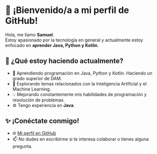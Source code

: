 # 👋 ¡Bienvenido/a a mi perfil de GitHub!

Hola, me llamo **Samuel**.  
Estoy apasionado por la tecnología en general y actualmente estoy enfocado en **aprender Java, Python y Kotlin**.

## 🚀 ¿Qué estoy haciendo actualmente?
- 🌱 Aprendiendo programación en Java, Python y Kotlin. Haciendo un grado superior de DAM.  
- 🤖 Explorando temas relacionados con la Inteligencia Artificial y el Machine Learning.  
- 💡 Mejorando constantemente mis habilidades de programación y resolución de problemas.  
- ⚙️ Tengo experiencia en **Java**.


## ✨ ¡Conéctate conmigo!
- 🌐 [Mi perfil en GitHub](https://github.com/Darkenight07)  
- 📫 No dudes en escribirme si te interesa colaborar o tienes alguna pregunta.
